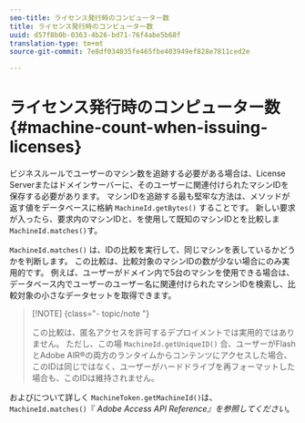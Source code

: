 ```yaml
---
seo-title: ライセンス発行時のコンピューター数
title: ライセンス発行時のコンピューター数
uuid: d57f8b0b-0363-4b26-bd71-76f4abe5b68f
translation-type: tm+mt
source-git-commit: 7e8df034035fe465fbe403949ef828e7811ced2e

---
```



# ライセンス発行時のコンピューター数{#machine-count-when-issuing-licenses}

ビジネスルールでユーザーのマシン数を追跡する必要がある場合は、License Serverまたはドメインサーバーに、そのユーザーに関連付けられたマシンIDを保存する必要があります。 マシンIDを追跡する最も堅牢な方法は、メソッドが返す値をデータベースに格納 `MachineId.getBytes()` することです。 新しい要求が入ったら、要求内のマシンIDと、を使用して既知のマシンIDとを比較しま `MachineId.matches()`す。

`MachineId.matches()` は、IDの比較を実行して、同じマシンを表しているかどうかを判断します。 この比較は、比較対象のマシンIDの数が少ない場合にのみ実用的です。 例えば、ユーザーがドメイン内で5台のマシンを使用できる場合は、データベース内でユーザーのユーザー名に関連付けられたマシンIDを検索し、比較対象の小さなデータセットを取得できます。

>[!NOTE] {class=&quot;- topic/note &quot;}
>
>この比較は、匿名アクセスを許可するデプロイメントでは実用的ではありません。 ただし、この場 `MachineId.getUniqueID()` 合、ユーザーがFlashとAdobe AIR®の両方のランタイムからコンテンツにアクセスした場合、このIDは同じではなく、ユーザーがハードドライブを再フォーマットした場合も、このIDは維持されません。

およびについて詳しく `MachineToken.getMachineId()`は、 `MachineId.matches()`『 *Adobe Access API Reference』を参照してください*。
